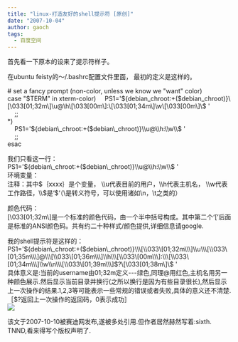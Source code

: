```yaml
---
title: "linux-打造友好的shell提示符 [原创]"
date: "2007-10-04"
author: gaoch
tags:
  - 百度空间
---
```


首先看一下原本的设来了提示符样子。  
  
在ubuntu feisty的～/.bashrc配置文件里面， 最初的定义是这样的。  
  
\# set a fancy prompt (non-color, unless we know we "want" color)  
case "$TERM" in  
xterm-color)  
   
PS1='${debian\_chroot:+($debian\_chroot)}\\\[\\033\[01;32m\\\]\\u@\\h\\\[\\033\[00m\\\]:\\\[\\033\[01;34m\\\]\\w\\\[\\033\[00m\\\]\\$
'  
    ;;  
\*)  
    PS1='${debian\_chroot:+($debian\_chroot)}\\u@\\h:\\w\\$ '  
    ;;  
esac  
  
  
我们只看这一行：  
PS1='${debian\_chroot:+($debian\_chroot)}\\u@\\h:\\w\\$ '  
环境变量：  
注释：其中$｛xxxx｝是个变量， \\u代表目前的用户，\\h代表主机名，
\\w代表工作路径，\\$是‘$‘（\\是转义符号，可以使用诸如\\n，\\t之类的）  
  
颜色代码：  
\[\\033\[01;32m\\\]是一个标准的颜色代码，由一个半中括号构成。其中第二个‘\[’后面是标准的ANSI颜色码。共有约二十种样式/颜色提供,详细信息请google.  
  
我的shell提示符是这样的：  
PS1='${debian\_chroot:+($debian\_chroot)}\\\[\\033\[01;32m\\\]\\u\\\[\\033\[01;35m\\\]@\\\[\\033\[01;36m\\\]\\h\\\[\\033\[00m\\\]:\\\[\\033\[01;34m\\\]\\w\\n\\\[\\033\[01;39m\\\]$?\\\[\\033\[01;38m\\\]\\$
'  
具体意义是:当前的username由01;32m定义---绿色,同理@用红色,主机名用另一种颜色展示.然后显示当前目录并换行(之所以换行是因为有些目录很长),然后显示上一次操作的结果.1,2,3等可能表示一些常规的错误或者失败,具体的意义还不清楚.  
［$?返回上一次操作的返回码，0表示成功］  
[<img src="http://hiphotos.baidu.com/spring%5Fgao/pic/item/4a7a0e2493488720d40742a3.jpg" class="blogimg" />](http://)  
  
该文于2007-10-10被赛迪网发布,遂被多处引用.但作者居然赫然写着:sixth.
TNND,看来得写个版权声明了.  
